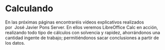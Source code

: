 
# Calculando

En las próximas páginas encontraréis vídeos explicativos realizados por  José Javier Pons Server. En ellos veremos LibreOffice Calc en acción, realizando todo tipo de cálculos con solvencia y rapidez, ahorrándonos una cantidad ingente de trabajo; permitiéndonos sacar conclusiones a partir de los datos.

